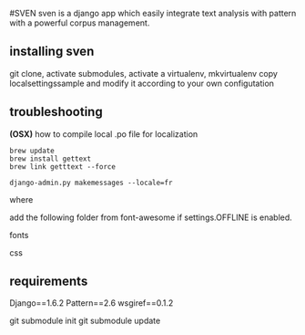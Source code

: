 #SVEN
sven is a django app which easily integrate text analysis with pattern with a powerful corpus management.

installing sven
---
git clone, activate submodules, activate a virtualenv, mkvirtualenv
copy localsettingssample and modify it according to your own configutation


troubleshooting
---
__(OSX)__ how to compile local .po file for localization 

	brew update
	brew install gettext
	brew link getttext --force

	django-admin.py makemessages --locale=fr


where 

add the following folder from font-awesome if settings.OFFLINE is enabled.

fonts
	
css

requirements
---

Django==1.6.2
Pattern==2.6
wsgiref==0.1.2



git submodule init
git submodule update